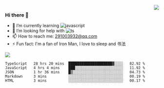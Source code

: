 <img align='right' src='https://github-readme-stats.vercel.app/api?username=niaogege&show_icons=true&theme=radical'/>

### Hi there 👋

- 🌱 I’m currently learning ![javascript](https://img.shields.io/badge/javacript-learn-orange)
- 🤔 I’m looking for help with ![ts](https://img.shields.io/badge/ts-learn-yellow)
- 📫 How to reach me: 291003932@qq.com
- ⚡ Fun fact:  I'm a fan of Iron Man, I love to sleep and 书法

![](https://github-readme-stats.vercel.app/api/top-langs/?username=niaogege&layout=compact)

<!--START_SECTION:waka-->
```text
TypeScript   28 hrs 20 mins  ████████████████████▓░░░░   82.92 % 
JavaScript   4 hrs 4 mins    ███░░░░░░░░░░░░░░░░░░░░░░   11.92 % 
JSON         1 hr 36 mins    █▒░░░░░░░░░░░░░░░░░░░░░░░   04.73 % 
Markdown     3 mins          ░░░░░░░░░░░░░░░░░░░░░░░░░   00.19 % 
HTML         3 mins          ░░░░░░░░░░░░░░░░░░░░░░░░░   00.17 % 
```
<!--END_SECTION:waka-->
